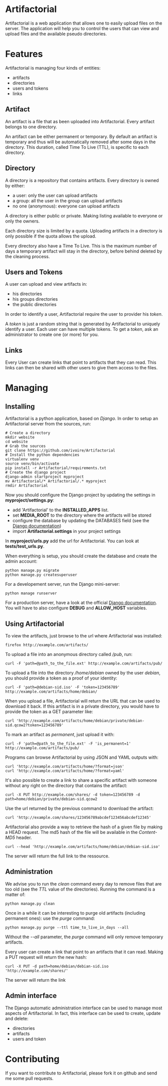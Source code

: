 Artifactorial
=============

Artifactorial is a web application that allows one to easily upload files on
the server. The application will help you to control the users that can view
and upload files and the available pseudo directories.


Features
========

Artifactorial is managing four kinds of entities:

 * artifacts
 * directories
 * users and tokens
 * links


Artifact
--------

An artifact is a file that as been uploaded into Artifactorial. Every artifact
belongs to one directory.

An artifact can be either permanent or temporary. By default an artifact is
temporary and thus will be automatically removed after some days in the
directory. This duration, called Time To Live (TTL), is specific to each
directory.

Directory
---------

A directory is a repository that contains artifacts. Every directory is owned by either:

 * a user: only the user can upload artifacts
 * a group: all the user in the group can upload artifacts
 * no one (anonymous): everyone can upload artifacts

A directory is either public or private. Making listing available to everyone
or only the owners.

Each directory size is limited by a quota. Uploading artifacts in a directory
is only possible if the quota allows the upload.

Every directory also have a Time To Live. This is the maximum number of days a
temporary artifact will stay in the directory, before behind deleted by the
cleaning process.


Users and Tokens
----------------

A user can upload and view artifacts in:

 * his directories
 * his groups directories
 * the public directories

In order to identify a user, Artifactorial require the user to provider his
*token*.

A *token* is just a random string that is generated by Artifactorial to
uniquely identify a user. Each user can have multiple tokens.
To get a *token*, ask an administrator to create one (or more) for you.


Links
-----

Every User can create links that point to artifacts that they can read. This
links can then be shared with other users to give them access to the files.


Managing
========

Installing
----------

Artifactorial is a python application, based on *Django*.
In order to setup an Artifactorial server from the sources, run:

    # Create a directory
    mkdir website
    cd website
    # Grab the sources
    git clone https://github.com/ivoire/Artifactorial
    # Install the python dependencies
    virtualenv venv
    source venv/bin/activate
    pip install -r Artifactorial/requirements.txt
    # Create the django project
    django-admin startproject myproject
    mv Artifactorial/* Artifactorial/.* myproject
    rmdir Artifactorial

Now you should configure the Django project by updating the settings in
**myproject/settings.py**:
 * add 'Artifactorial' to the **INSTALLED_APPS** list.
 * set **MEDIA_ROOT** to the directory where the artifacts will be stored
 * configure the database by updating the DATABASES field (see the [Django
documentation](https://docs.djangoproject.com/en/1.9/ref/settings/#databases))
 * import **Artifactorial.settings** in your project settings

In **myproject/urls.py** add the url for Artifactorial. You can look at
**tests/test_urls.py**.


When everything is setup, you should create the database and create the admin
account:

    python manage.py migrate
    python manage.py createsuperuser

For a developement server, run the Django mini-server:

    python manage runserver

For a production server, have a look at the official [Django
documentation](https://docs.djangoproject.com/en/1.9/howto/deployment/wsgi/modwsgi/).
You will have to also configure **DEBUG** and **ALLOW_HOST** variables.


Using Artifactorial
-------------------

To view the artifacts, just browse to the url where Artifactorial was installed:

    firefox http://example.com/artifacts/

To upload a file into an anonymous directory called */pub*, run:

    curl -F 'path=@path_to_the_file.ext' http://example.com/artifacts/pub/

To upload a file into the directory */home/debian* owned by the user *debian*,
you should provide a token as a proof of your identity:

    curl -F 'path=@debian-sid.iso' -F 'token=123456789' http://example.com/artifacts/home/debian/

When you upload a file, Artifactorial will return the URL that can be used to
download it back. If this artifact is in a private directory, you would have to
provide the token as a GET parameter like:

    curl 'http://example.com/artifacts/home/debian/private/debian-sid.qcow2?token=123456789'

To mark an artifact as *permanent*, just upload it with:

    curl -F 'path=@path_to_the_file.ext' -F 'is_permanent=1' http://example.com/artifacts/pub/

Programs can browse Artifactorial by using JSON and YAML outputs with:

    curl 'http://example.com/artifacts/home/?format=json'
    curl 'http://example.com/artifacts/home/?format=yaml'

It's also possible to create a link to share a specific artifact with someone
without any right on the directory that contains the artifact:

    curl -X PUT http://example.com/shares/ -d token=123456789 -d path=home/debian/private/debian-sid.qcow2

Use the url returned by the previous command to download the artifact:

    curl 'http://example.com/shares/123456789abcdef123456abcdef12345'

Artifactorial also provide a way to retrieve the hash of a given file by making
a HEAD request. The md5 hash of the file will be available in the *Content-MD5*
header.

    curl --head 'http://example.com/artifacts/home/debian/debian-sid.iso'

The server will return the full link to the ressource.


Administration
--------------

We advise you to run the *clean* command every day to remove files that are too
old (see the *TTL* value of the directories).
Running the command is a matter of:

    python manage.py clean

Once in a while it can be interesting to purge old artifacts (including
permanent ones): use the *purge* command:

    python manage.py purge --ttl time_to_live_in_days --all

Without the *--all* parameter, the *purge* command will only remove temporary
artifacts.

Every user can create a link that point to an artifacts that it can read.
Making a PUT request will return the new hash:

    curl -X PUT -d path=home/debian/debian-sid.iso 'http://example.com/shares/'

The server will return the link


Admin interface
---------------
The Django automatic administration interface can be used to manage most
aspects of Artifactorial. In fact, this interface can be used to create, update
and delete:

 * directories
 * artifacts
 * users and token


Contributing
============

If you want to contribute to Artifactorial, please fork it on github and send
me some pull requests.

